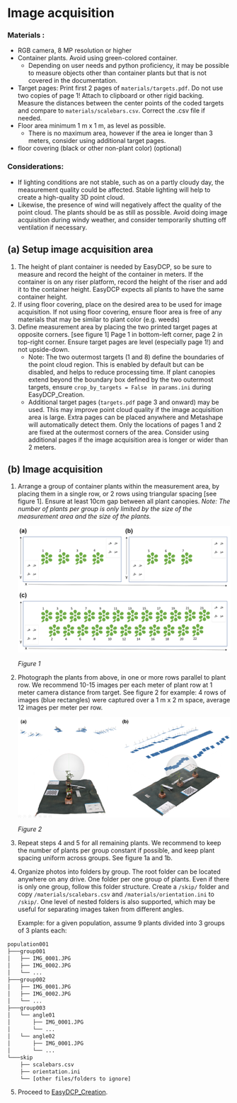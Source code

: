 # Image acquisition

### Materials : 

- RGB camera, 8 MP resolution or higher
- Container plants. Avoid using green-colored container.
  - Depending on user needs and python proficiency, it may be possible to measure objects other than container plants but that is not covered in the documentation.
- Target pages: Print first 2 pages of `materials/targets.pdf`. Do not use two copies of page 1! Attach to clipboard or other rigid backing. Measure the distances between the center points of the coded targets and compare to `materials/scalebars.csv`. Correct the .csv file if needed.
- Floor area minimum 1 m x 1 m, as level as possible.
  - There is no maximum area, however if the area ie longer than 3 meters, consider using additional target pages.
- floor covering (black or other non-plant color) (optional)

### Considerations: 

- If lighting conditions are not stable, such as on a partly cloudy day, the measurement quality could be affected. Stable lighting will help to create a high-quality 3D point cloud.
- Likewise, the presence of wind will negatively affect the quality of the point cloud. The plants should be as still as possible. Avoid doing image acquisition during windy weather, and consider temporarily shutting off ventilation if necessary.

## (a) Setup image acquisition area

1. The height of plant container is needed by EasyDCP, so be sure to measure and record the height of the container in meters. If the container is on any riser platform, record the height of the riser and add it to the container height. EasyDCP expects all plants to have the same container height.
2. If using floor covering, place on the desired area to be used for image acquisition. If not using floor covering, ensure floor area is free of any materials that may be similar to plant color (e.g. weeds)
3. Define measurement area by placing the two printed target pages at opposite corners. [see figure 1] Page 1 in bottom-left corner, page 2 in top-right corner. Ensure target pages are level (especially page 1!) and not upside-down. 
   - Note: The two outermost targets (1 and 8) define the boundaries of the point cloud region. This is enabled by default but can be disabled, and helps to reduce processing time. If plant canopies extend beyond the boundary box defined by the two outermost targets, ensure `crop_by_targets = False ` in `params.ini` during EasyDCP_Creation.
   - Additional target pages (`targets.pdf` page 3 and onward) may be used. This may improve point cloud quality if the image acquisition area is large. Extra pages can be placed anywhere and Metashape will automatically detect them.  Only the locations of pages 1 and 2 are fixed at the outermost corners of the area. Consider using additional pages if the image acquisition area is longer or wider than 2 meters.

## (b) Image acquisition

1. Arrange a group of container plants within the measurement area, by placing them in a single row, or 2 rows using triangular spacing [see figure 1]. Ensure at least 10cm gap between all plant canopies. *Note: The number of plants per group is only limited by the size of the measurement area and the size of the plants.*

   <p align="center"><img src="iaq_1.png" width=600></p>

   *Figure 1*

2. Photograph the plants from above, in one or more rows parallel to plant row. We recommend 10-15 images per each meter of plant row at 1 meter camera distance from target. See figure 2 for example: 4 rows of images (blue rectangles) were captured over a 1 m x 2 m space, average 12 images per meter per row.

   <p align="center"><img src="iaq_2.png" width=600></p>

   *Figure 2*

3. Repeat steps 4 and 5 for all remaining plants. We recommend to keep the number of plants per group constant if possible, and keep plant spacing uniform across groups. See figure 1a and 1b.

4. Organize photos into folders by group. The root folder can be located anywhere on any drive. One folder per one group of plants. Even if there is only one group, follow this folder structure. Create a `/skip/` folder and copy `/materials/scalebars.csv` and `/materials/orientation.ini` to `/skip/`. One level of nested folders is also supported, which may be useful for separating images taken from different angles. 
   
   Example: for a given population, assume 9 plants divided into 3 groups of 3 plants each:

```
population001
├───group001
│   ├── IMG_0001.JPG
│   ├── IMG_0002.JPG
│   └── ...
├───group002
│   ├── IMG_0001.JPG
│   ├── IMG_0002.JPG
│   └── ...
├───group003
│   └── angle01
│   	├── IMG_0001.JPG
│   	└── ...
│   └── angle02
│   	├── IMG_0001.JPG
│   	└── ...
└───skip
    ├── scalebars.csv
    ├── orientation.ini
    └── [other files/folders to ignore]
```

5. Proceed to [EasyDCP_Creation](1_EasyDCP_Creation.md).